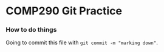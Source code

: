 # COMP290 Git Practice
### How to do things

Going to commit this file with `git commit -m "marking down"`.
